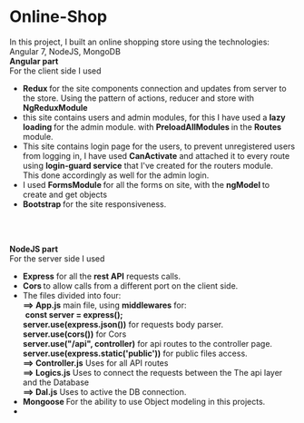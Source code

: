 # Online-Shop
In this project, I built an online shopping store using the technologies: Angular 7, NodeJS, MongoDB
<br>
<b>Angular part</b>
<br>
For the client side I used<br>
* <b> Redux </b> for the site components connection and updates from server to the store. Using the pattern of actions, reducer and store with <b> NgReduxModule </b><br>
* this site contains users and admin modules, for this I have used a <b> lazy loading </b> for the admin module. with <b> PreloadAllModules </b> in the <b> Routes </b> module.<br> 
* This site contains login page for the users, to prevent unregistered users from logging in, I have used <b>CanActivate</b> and attached it to every route using <b> login-guard service</b> that I've created for the routers module. <br> This done accordingly as well for the admin login.<br>
* I used <b> FormsModule </b> for all the forms on site, with the <b> ngModel </b> to create and get objects <br>
* <b> Bootstrap </b> for the site responsiveness. <br>

<br><br>

<b>NodeJS part</b>
<br>
For the server side I used<br>
* <b>Express</b> for all the <b>rest API</b> requests calls. <br>
* <b>Cors </b> to allow calls from a different port on the client side.<br>
* The files divided into four:<br>
    <b> ==> App.js</b> main file, using <b> middlewares</b> for: <br>
        &nbsp;<b>const server = express();</b><br>
        <b>server.use(express.json())</b> for requests body parser. <br>
        <b>server.use(cors())</b> for Cors<br>
        <b>server.use("/api", controller)</b> for api routes to the controller page.<br>
        <b>server.use(express.static('public'))</b> for public files access.<br>
    <b> ==> Controller.js</b> Uses for all API routes <br>
    <b> ==> Logics.js</b> Uses to connect the requests between the The api layer and the Database<br>
    <b> ==> Dal.js</b> Uses to active the DB connection.<br>
* <b> Mongoose </b> For the ability to use Object modeling in this projects. <br>
* <b> 
    
        




